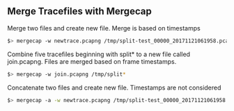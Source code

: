 ## Merge Tracefiles with Mergecap

Merge two files and create new file. Merge is based on timestamps
```sh
$> mergecap -w newtrace.pcapng /tmp/split-test_00000_20171121061958.pcapng /tmp/split-test_00001_20171121062030.pcapng
```

Combine five tracefiles beginning with split* to a new file called join.pcapng. Files are merged based on frame timestamps.
```sh
$> mergecap -w join.pcapng /tmp/split*
```

Concatenate two files and create new file. Timestamps are not considered
```sh
$> mergecap -a -w newtrace.pcapng /tmp/split-test_00000_20171121061958.pcapng /tmp/split-test_00004_20171121062042.pcapng
```
